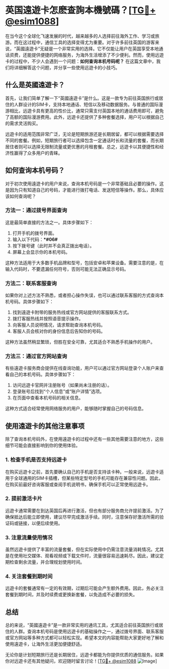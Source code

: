 # 英国遠遊卡怎麽查詢本機號碼？[[TG💪+ @esim1088](https://t.me/s/esim1088)]

在当今这个全球化飞速发展的时代，越来越多的人选择前往海外工作、学习或旅游。而在这过程中，通信工具的选择变得尤为重要。对于许多前往英国的游客来说，“英國遠遊卡”无疑是一个非常实用的选择。它不仅能让用户在英国享受本地通话资费，还能提供便捷的网络服务，为海外生活增添了不少便利。然而，使用远遊卡的过程中，不少人会遇到一个问题：**如何查询本机号码呢？** 在这篇文章中，我们将详细解答这个问题，并分享一些使用远遊卡的小技巧。

## 什么是英國遠遊卡？

首先，让我们简单了解一下“英國遠遊卡”是什么。这是一款专为前往英国旅行或居住的人群设计的SIM卡，支持本地通话、短信以及移动数据服务。与普通的国际漫游相比，远遊卡具有更高的性价比，通常只需支付英国本地的通话费用即可，避免了高额的国际漫游费用。此外，远遊卡还提供了多种套餐选择，用户可以根据自己的需求灵活购买。

远遊卡的适用范围非常广泛，无论是短期旅游还是长期居留，都可以根据需要选择不同的套餐。例如，短期旅行者可以选择包含一定通话时长和流量的套餐，而长期居住者则可以选择无限制流量或更优惠的月租套餐。总之，远遊卡以其便捷性和经济性赢得了众多用户的青睐。

## 如何查询本机号码？

对于初次使用遠遊卡的用户来说，查询本机号码是一个非常基础且必要的操作。这是因为只有知道自己的号码，才能进行拨打电话、发送短信等操作。那么，具体应该如何查询呢？

### 方法一：通过拨号界面查询

这是最简单直接的方法之一。具体步骤如下：

1. 打开手机的拨号界面。
2. 输入以下代码：**\*#06#**
3. 按下拨号键（此时并不会真正拨出电话）。
4. 屏幕上会显示你的本机号码。

这种方法适用于大多数手机品牌和型号，包括安卓和苹果设备。需要注意的是，在输入代码时，不要遗漏任何符号，否则可能无法正确显示号码。

### 方法二：联系客服查询

如果你对上述方法不熟悉，或者担心操作失误，也可以通过联系客服的方式查询本机号码。具体步骤如下：

1. 找到遠遊卡附带的服务热线或官方网站提供的客服联系方式。
2. 拨打客服热线并按照语音提示操作。
3. 向客服人员说明情况，请求帮助查询本机号码。
4. 客服人员会核对你的身份信息后告知你的号码。

这种方法虽然稍显繁琐，但胜在安全可靠，尤其适合不熟悉手机操作的用户。

### 方法三：通过官方网站查询

有些遠遊卡服务商会提供在线查询功能，用户可以通过官方网站登录个人账户来查看自己的本机号码。具体步骤如下：

1. 访问远遊卡官网并注册账号（如果尚未注册的话）。
2. 登录账号后找到“个人信息”或“账户详情”选项。
3. 在页面中查看本机号码的相关信息。

这种方式适合经常使用网络服务的用户，能够随时掌握自己的号码信息。

## 使用遠遊卡的其他注意事项

除了查询本机号码外，在使用遠遊卡的过程中还有一些其他需要注意的地方，这些细节可能会直接影响到你的使用体验。

### 1. 检查手机是否支持远遊卡

在购买远遊卡之前，首先要确认自己的手机是否支持该卡种。一般来说，远遊卡适用于全球通用的SIM卡插槽，但某些特定型号的手机可能存在兼容性问题。因此，在购买前最好咨询客服或查阅手机说明书，确保手机可以正常使用远遊卡。

### 2. 提前激活卡片

远遊卡通常需要在到达英国后再进行激活，但也有部分服务商允许提前激活。为了确保抵达后能立即使用，建议尽早完成激活手续。同时，注意保存好激活所需的验证码或链接，以便后续使用。

### 3. 注意流量使用情况

虽然远遊卡提供了丰富的流量套餐，但在实际使用中仍需注意流量消耗情况。尤其是在使用社交媒体、观看视频或下载文件时，流量很容易迅速耗尽。因此，建议定期检查剩余流量，并合理规划使用时间。

### 4. 关注套餐到期时间

远遊卡的套餐通常有一定的有效期，过期后可能会产生额外费用。因此，务必关注套餐到期时间，并及时续费或更换新套餐，以免造成不必要的损失。

## 总结

总的来说，“英國遠遊卡”是一款非常实用的通讯工具，尤其适合前往英国旅行或居住的人群。查询本机号码是使用远遊卡的基础操作之一，通过拨号界面、联系客服或官方网站等多种方式都可以轻松实现。希望本文的内容能帮助大家更好地了解和使用遠遊卡，让海外生活更加便捷舒适。

无论你是计划短期旅行还是长期居住，远遊卡都能为你提供优质的通信服务。如果你对远遊卡还有其他疑问，欢迎随时留言讨论！[[TG💪+ @esim1088](https://t.me/s/esim1088) ![Image](https://i.postimg.cc/4NQfJmqS/Snipaste-2025-05-13-00-14-12.png)]